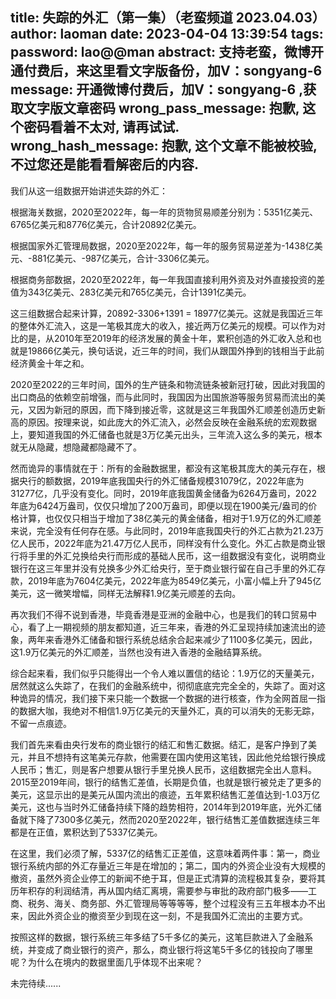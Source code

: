 title: 失踪的外汇（第一集）（老蛮频道 2023.04.03）
author: laoman
date: 2023-04-04 13:39:54
tags:
password: lao@@man
abstract: 支持老蛮，微博开通付费后，来这里看文字版备份，加V：songyang-6
message: 开通微博付费后，加V：songyang-6 ,获取文字版文章密码
wrong_pass_message: 抱歉, 这个密码看着不太对, 请再试试.
wrong_hash_message: 抱歉, 这个文章不能被校验, 不过您还是能看看解密后的内容.
---
我们从这一组数据开始讲述失踪的外汇：<!--more-->

根据海关数据，2020至2022年，每一年的货物贸易顺差分别为：5351亿美元、6765亿美元和8776亿美元，合计20892亿美元。

根据国家外汇管理局数据，2020至2022年，每一年的服务贸易逆差为-1438亿美元、-881亿美元、-987亿美元，合计-3306亿美元。

根据商务部数据，2020至2022年，每一年我国直接利用外资及对外直接投资的差值为343亿美元、283亿美元和765亿美元，合计1391亿美元。

这三组数据合起来计算，20892-3306+1391 = 18977亿美元。这就是我国近三年的整体外汇流入，这是一笔极其庞大的收入，接近两万亿美元的规模。可以作为对比的是，从2010年至2019年的经济发展的黄金十年，累积创造的外汇收入总和也就是19866亿美元，换句话说，近三年的时间，我们从跟国外挣到的钱相当于此前经济黄金十年之和。

2020至2022的三年时间，国外的生产链条和物流链条被新冠打破，因此对我国的出口商品的依赖空前增强，而与此同时，我国因为出国旅游等服务贸易而流出的美元，又因为新冠的原因，而下降到接近零，这就是这三年我国外汇顺差创造历史新高的原因。按理来说，如此庞大的外汇流入，必然会反映在金融系统的宏观数据上，要知道我国的外汇储备也就是3万亿美元出头，三年流入这么多的美元，根本就无从隐藏，想隐藏都隐藏不了。

然而诡异的事情就在于：所有的金融数据里，都没有这笔极其庞大的美元存在，根据央行的额数据，2019年底我国央行的外汇储备规模31079亿，2022年底为31277亿，几乎没有变化。同时，2019年底我国黄金储备为6264万盎司，2022年底为6424万盎司，仅仅只增加了200万盎司，即便以现在1900美元/盎司的价格计算，也仅仅只相当于增加了38亿美元的黄金储备，相对于1.9万亿的外汇顺差来说，完全没有任何存在感。与此同时，2019年底我国央行的外汇占款为21.23万亿人民币，2022年底为21.47万亿人民币，同样没有什么变化。外汇占款是商业银行将手里的外汇兑换给央行而形成的基础人民币，这一组数据没有变化，说明商业银行在这三年里并没有兑换多少外汇给央行，至于商业银行留在自己手里的外汇存款，2019年底为7604亿美元，2022年底为8549亿美元，小富小幅上升了945亿美元，这一微笑增幅，同样无法解释1.9亿美元顺差的去向。

再次我们不得不说到香港，毕竟香港是亚洲的金融中心，也是我们的转口贸易中心，看了上一期视频的朋友都知道，近三年来，香港的外汇呈现持续加速流出的迹象，两年来香港外汇储备和银行系统总结余合起来减少了1100多亿美元，因此，这1.9万亿美元的外汇顺差，当然也没有进入香港的金融结算系统。

综合起来看，我们似乎只能得出一个令人难以置信的结论：1.9万亿的天量美元，居然就这么失踪了，在我们的金融系统中，彻彻底底完完全全的，失踪了。面对这种诡异的情况，我们接下来只能一个数据一个数据的进行核查，作为全网首屈一指的数据大咖，我绝对不相信1.9万亿美元的天量外汇，真的可以消失的无影无踪，不留一点痕迹。

我们首先来看由央行发布的商业银行的结汇和售汇数据。结汇，是客户挣到了美元，并且不想持有这笔美元存款，他需要在国内使用这笔钱，因此他兑给银行换成人民币；售汇，则是客户想要从银行手里兑换人民币，这组数据完全出人意料。2015至2019年间，银行的结售汇差值，长期是负值，也就是银行被兑走了更多的美元，这显示出的是美元从国内流出的痕迹，五年累积结售汇差值达到-1.03万亿美元，这也与当时外汇储备持续下降的趋势相符，2014年到2019年底，光外汇储备就下降了7300多亿美元，然而2020至2022年，银行结售汇差值数据连续三年都是在正值，累积达到了5337亿美元。

在这里，我们必须了解，5337亿的结售汇正差值，这意味着两件事：第一，商业银行系统内部的外汇存量近三年是在增加的；第二，国内的外资企业没有大规模的撤资，虽然外资企业停工的新闻不绝于耳，但是正式清算的流程极其复杂，要将其历年积存的利润结清，再从国内结汇离境，需要参与审批的政府部门极多——工商、税务、海关、商务部、外汇管理局等等等等，整个过程没有三五年根本办不出来，因此外资企业的撤资至少到现在这一刻，不是我国外汇流出的主要方式。

按照这样的数据，银行系统三年多结了5千多亿的美元，这笔巨款进入了金融系统，并变成了商业银行的资产，那么，商业银行将这笔5千多亿的钱投向了哪里呢？为什么在境内的数据里面几乎体现不出来呢？

未完待续......